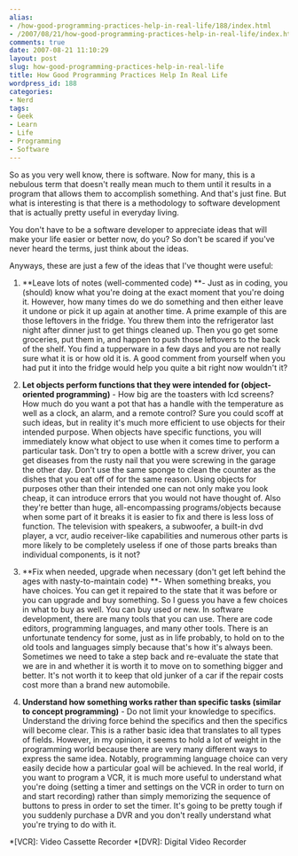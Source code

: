 ```yaml
---
alias:
- /how-good-programming-practices-help-in-real-life/188/index.html
- /2007/08/21/how-good-programming-practices-help-in-real-life/index.html
comments: true
date: 2007-08-21 11:10:29
layout: post
slug: how-good-programming-practices-help-in-real-life
title: How Good Programming Practices Help In Real Life
wordpress_id: 188
categories:
- Nerd
tags:
- Geek
- Learn
- Life
- Programming
- Software
---
```


So as you very well know, there is software.  Now for many, this is a nebulous term that doesn't really mean much to them until it results in a program that allows them to accomplish something.  And that's just fine.  But what is interesting is that there is a methodology to software development that is actually pretty useful in everyday living.  

You don't have to be a software developer to appreciate ideas that will make your life easier or better now, do you?  So don't be scared if you've never heard the terms, just think about the ideas.  

Anyways, these are just a few of the ideas that I've thought were useful:




  1. **Leave lots of notes (well-commented code) **- Just as in coding, you (should) know what you're doing at the exact moment that you're doing it.  However, how many times do we do something and then either leave it undone or pick it up again at another time.  A prime example of this are those leftovers in the fridge.  You threw them into the refrigerator last night after dinner just to get things cleaned up.  Then you go get some groceries, put them in, and happen to push those leftovers to the back of the shelf.  You find a tupperware in a few days and you are not really sure what it is or how old it is.  A good comment from yourself when you had put it into the fridge would help you quite a bit right now wouldn't it?


  2. **Let objects perform functions that they were intended for (object-oriented programming)** - How big are the toasters with lcd screens?  How much do you want a pot that has a handle with the temperature as well as a clock, an alarm, and a remote control?  Sure you could scoff at such ideas, but in reality it's much more efficient to use objects for their intended purpose.  When objects have specific functions, you will immediately know what object to use when it comes time to perform a particular task.  Don't try to open a bottle with a screw driver, you can get diseases from the rusty nail that you were screwing in the garage the other day.  Don't use the same sponge to clean the counter as the dishes that you eat off of for the same reason.  Using objects for purposes other than their intended one can not only make you look cheap, it can introduce errors that you would not have thought of.  Also they're better than huge, all-encompassing programs/objects because when some part of it breaks it is easier to fix and there is less loss of function.  The television with speakers, a subwoofer, a built-in dvd player, a vcr, audio receiver-like capabilities and numerous other parts is more likely to be completely useless if one of those parts breaks than individual components, is it not?


  3. **Fix when needed, upgrade when necessary (don't get left behind the ages with nasty-to-maintain code) **- When something breaks, you have choices.  You can get it repaired to the state that it was before or you can upgrade and buy something.  So I guess you have a few choices in what to buy as well.  You can buy used or new.  In software development, there are many tools that you can use.  There are code editors, programming languages, and many other tools.  There is an unfortunate tendency for some, just as in life probably, to hold on to the old tools and languages simply because that's how it's always been.  Sometimes we need to take a step back and re-evaluate the state that we are in and whether it is worth it to move on to something bigger and better.  It's not worth it to keep that old junker of a car if the repair costs cost more than a brand new automobile.


  4. **Understand how something works rather than specific tasks (similar to concept programming)** - Do not limit your knowledge to specifics.  Understand the driving force behind the specifics and then the specifics will become clear.  This is a rather basic idea that translates to all types of fields.  However, in my opinion, it seems to hold a lot of weight in the programming world because there are very many different ways to express the same idea.  Notably, programming language choice can very easily decide how a particular goal will be achieved.  In the real world, if you want to program a VCR, it is much more useful to understand what you're doing (setting a timer and settings on the VCR in order to turn on and start recording) rather than simply memorizing the sequence of buttons to press in order to set the timer.  It's going to be pretty tough if you suddenly purchase a DVR and you don't really understand what you're trying to do with it.


  *[VCR]: Video Cassette Recorder
  *[DVR]: Digital Video Recorder
